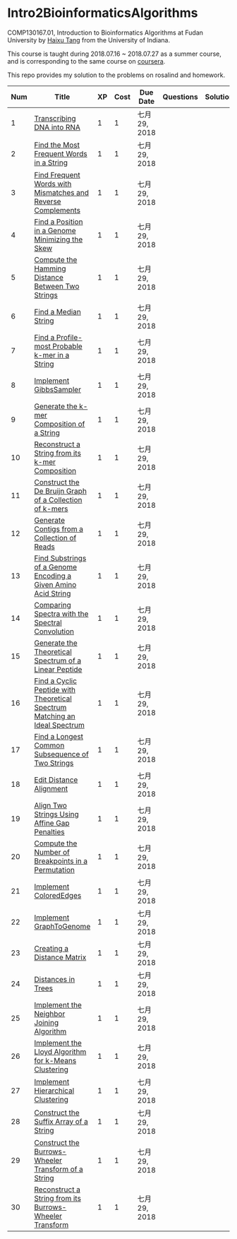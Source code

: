 # Intro2BioinformaticsAlgorithms

COMP130167.01, Introduction to Bioinformatics Algorithms at Fudan University by [Haixu Tang](https://www.informatics.indiana.edu/hatang/) from the University of Indiana.

This course is taught during 2018.07.16 ~ 2018.07.27 as a summer course, and is corresponding to the same course on [coursera](https://www.coursera.org/specializations/bioinformatics).

 This repo provides my solution to the problems on rosalind and homework.

| Num  | Title                                                        | XP   | Cost | Due Date      | Questions | Solutions |
| ---- | ------------------------------------------------------------ | ---- | ---- | ------------- | --------- | --------- |
| 1    | [Transcribing DNA into RNA](http://rosalind.info/problems/rna/?class=504) | 1    | 1    | 七月 29, 2018 |           |           |
| 2    | [Find the Most Frequent Words in a String](http://rosalind.info/problems/ba1b/?class=504) | 1    | 1    | 七月 29, 2018 |           |           |
| 3    | [Find Frequent Words with Mismatches and Reverse Complements](http://rosalind.info/problems/ba1j/?class=504) | 1    | 1    | 七月 29, 2018 |           |           |
| 4    | [Find a Position in a Genome Minimizing the Skew](http://rosalind.info/problems/ba1f/?class=504) | 1    | 1    | 七月 29, 2018 |           |           |
| 5    | [Compute the Hamming Distance Between Two Strings](http://rosalind.info/problems/ba1g/?class=504) | 1    | 1    | 七月 29, 2018 |           |           |
| 6    | [Find a Median String](http://rosalind.info/problems/ba2b/?class=504) | 1    | 1    | 七月 29, 2018 |           |           |
| 7    | [Find a Profile-most Probable k-mer in a String](http://rosalind.info/problems/ba2c/?class=504) | 1    | 1    | 七月 29, 2018 |           |           |
| 8    | [Implement GibbsSampler](http://rosalind.info/problems/ba2g/?class=504) | 1    | 1    | 七月 29, 2018 |           |           |
| 9    | [Generate the k-mer Composition of a String](http://rosalind.info/problems/ba3a/?class=504) | 1    | 1    | 七月 29, 2018 |           |           |
| 10   | [Reconstruct a String from its k-mer Composition](http://rosalind.info/problems/ba3h/?class=504) | 1    | 1    | 七月 29, 2018 |           |           |
| 11   | [Construct the De Bruijn Graph of a Collection of k-mers](http://rosalind.info/problems/ba3e/?class=504) | 1    | 1    | 七月 29, 2018 |           |           |
| 12   | [Generate Contigs from a Collection of Reads](http://rosalind.info/problems/ba3k/?class=504) | 1    | 1    | 七月 29, 2018 |           |           |
| 13   | [Find Substrings of a Genome Encoding a Given Amino Acid String](http://rosalind.info/problems/ba4b/?class=504) | 1    | 1    | 七月 29, 2018 |           |           |
| 14   | [Comparing Spectra with the Spectral Convolution](http://rosalind.info/problems/conv/?class=504) | 1    | 1    | 七月 29, 2018 |           |           |
| 15   | [Generate the Theoretical Spectrum of a Linear Peptide](http://rosalind.info/problems/ba4j/?class=504) | 1    | 1    | 七月 29, 2018 |           |           |
| 16   | [Find a Cyclic Peptide with Theoretical Spectrum Matching an Ideal Spectrum](http://rosalind.info/problems/ba4e/?class=504) | 1    | 1    | 七月 29, 2018 |           |           |
| 17   | [Find a Longest Common Subsequence of Two Strings](http://rosalind.info/problems/ba5c/?class=504) | 1    | 1    | 七月 29, 2018 |           |           |
| 18   | [Edit Distance Alignment](http://rosalind.info/problems/edta/?class=504) | 1    | 1    | 七月 29, 2018 |           |           |
| 19   | [Align Two Strings Using Affine Gap Penalties](http://rosalind.info/problems/ba5j/?class=504) | 1    | 1    | 七月 29, 2018 |           |           |
| 20   | [Compute the Number of Breakpoints in a Permutation](http://rosalind.info/problems/ba6b/?class=504) | 1    | 1    | 七月 29, 2018 |           |           |
| 21   | [Implement ColoredEdges](http://rosalind.info/problems/ba6h/?class=504) | 1    | 1    | 七月 29, 2018 |           |           |
| 22   | [Implement GraphToGenome](http://rosalind.info/problems/ba6i/?class=504) | 1    | 1    | 七月 29, 2018 |           |           |
| 23   | [Creating a Distance Matrix](http://rosalind.info/problems/pdst/?class=504) | 1    | 1    | 七月 29, 2018 |           |           |
| 24   | [Distances in Trees](http://rosalind.info/problems/nwck/?class=504) | 1    | 1    | 七月 29, 2018 |           |           |
| 25   | [Implement the Neighbor Joining Algorithm](http://rosalind.info/problems/ba7e/?class=504) | 1    | 1    | 七月 29, 2018 |           |           |
| 26   | [Implement the Lloyd Algorithm for k-Means Clustering](http://rosalind.info/problems/ba8c/?class=504) | 1    | 1    | 七月 29, 2018 |           |           |
| 27   | [Implement Hierarchical Clustering](http://rosalind.info/problems/ba8e/?class=504) | 1    | 1    | 七月 29, 2018 |           |           |
| 28   | [Construct the Suffix Array of a String](http://rosalind.info/problems/ba9g/?class=504) | 1    | 1    | 七月 29, 2018 |           |           |
| 29   | [Construct the Burrows-Wheeler Transform of a String](http://rosalind.info/problems/ba9i/?class=504) | 1    | 1    | 七月 29, 2018 |           |           |
| 30   | [Reconstruct a String from its Burrows-Wheeler Transform](http://rosalind.info/problems/ba9j/?class=504) | 1    | 1    | 七月 29, 2018 |           |           |

 
